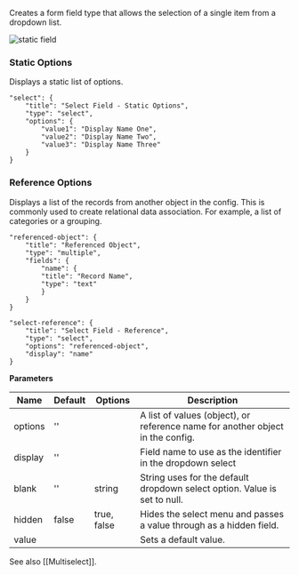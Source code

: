 Creates a form field type that allows the selection of a single item from a dropdown list.

![static field](http://space.todaymade.com/todaycms/select.jpg)

### Static Options
Displays a static list of options.

    "select": {
        "title": "Select Field - Static Options",
        "type": "select",
        "options": {
            "value1": "Display Name One",
            "value2": "Display Name Two",
            "value3": "Display Name Three"
        }
    }

### Reference Options
Displays a list of the records from another object in the config. This is commonly used to create relational data association. For example, a list of categories or a grouping.

    "referenced-object": {
        "title": "Referenced Object",
        "type": "multiple",
        "fields": {
            "name": {
            "title": "Record Name",
            "type": "text"
            }
        }
    }

    "select-reference": {
        "title": "Select Field - Reference",
        "type": "select",
        "options": "referenced-object",
        "display": "name"
    }

**Parameters**

| Name | Default | Options | Description |
| ------------- | ------------- | ------------- | ------------- |
| options | '' |  | A list of values (object), or reference name for another object in the config. |
| display | '' | | Field name to use as the identifier in the dropdown select |
| blank | '' | string | String uses for the default dropdown select option. Value is set to null. |
| hidden | false | true, false | Hides the select menu and passes a value through as a hidden field. |
| value | | | Sets a default value. |

See also [[Multiselect]].
